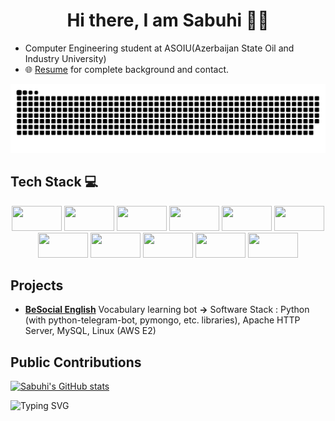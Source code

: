 
<h1 align="center">  Hi there, I am Sabuhi 👨‍💻</h1>

- Computer Engineering student at ASOIU(Azerbaijan State Oil and Industry University)
- 🌐 [Resume](https://drive.google.com/file/d/1cYpPJfHhdVOlLH9DWpMzp9peCchKG-xw/view?usp=sharing) for complete background and contact.
<div align="center">
  <a href="https://github.com/fsabuhi/">
  <img  src="https://github.com/fsabuhi/fsabuhi/blob/main/assets/grid-snake.svg" alt="snake" /></a>
</div>

## Tech Stack :computer:
<p align="center">
<img src="https://cdn.jsdelivr.net/gh/devicons/devicon/icons/python/python-original.svg" width="80" height="40" />
<img src="https://cdn.jsdelivr.net/gh/devicons/devicon/icons/cplusplus/cplusplus-original.svg" width="80" height="40"/>
<img src="https://cdn.jsdelivr.net/gh/devicons/devicon/icons/php/php-original.svg" width="80" height="40"/>
<img src="https://cdn.jsdelivr.net/gh/devicons/devicon/icons/mysql/mysql-original-wordmark.svg" width="80" height="40"/>
<img src="https://cdn.jsdelivr.net/gh/devicons/devicon/icons/postgresql/postgresql-original-wordmark.svg" width="80" height="40"/>
<img src="https://cdn.jsdelivr.net/gh/devicons/devicon/icons/mongodb/mongodb-original-wordmark.svg" width="80" height="40"/>
<img src="https://cdn.jsdelivr.net/gh/devicons/devicon/icons/amazonwebservices/amazonwebservices-original-wordmark.svg" width="80" height="40"/>
 <img src="https://cdn.jsdelivr.net/gh/devicons/devicon/icons/git/git-original.svg" width="80" height="40"/>
<img src="https://cdn.jsdelivr.net/gh/devicons/devicon/icons/linux/linux-original.svg" width="80" height="40"/>
<img src="https://cdn.jsdelivr.net/gh/devicons/devicon/icons/html5/html5-original.svg" width="80" height="40"/>
 <img src="https://cdn.jsdelivr.net/gh/devicons/devicon/icons/css3/css3-original.svg" width="80" height="40"/>
</p>

## Projects
- [**BeSocial English**](https://besocialeng.com/) Vocabulary learning bot **->** Software Stack : Python (with python-telegram-bot, pymongo, etc. libraries), Apache HTTP Server, MySQL, Linux (AWS E2)

## Public Contributions
[![Sabuhi's GitHub stats](https://github-readme-stats.vercel.app/api?username=dopedotcode&show_icons=true&theme=dark)](https://github.com/fsabuhi)

![Typing SVG](https://readme-typing-svg.demolab.com?font=Fira+Code&size=30&duration=2000&pause=1000&color=4763F7&center=true&vCenter=true&width=600&lines=Creative;Flexible;Innovative;Organized)
